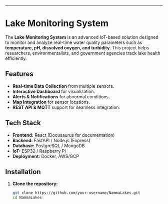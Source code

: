 



 
---

#  Lake Monitoring System

The **Lake Monitoring System** is an advanced IoT-based solution designed to monitor and analyze real-time water quality parameters such as **temperature, pH, dissolved oxygen, and turbidity**. This project helps researchers, environmentalists, and government agencies track lake health efficiently.

##  Features
-  **Real-time Data Collection** from multiple sensors.
-  **Interactive Dashboard** for visualization.
-  **Alerts & Notifications** for abnormal conditions.
-  **Map Integration** for sensor locations.
-  **REST API & MQTT** support for seamless integration.

##  Tech Stack
- **Frontend:** React (Docusaurus for documentation)
- **Backend:** FastAPI / Node.js (Express)
- **Database:** PostgreSQL / MongoDB
- **IoT:** ESP32 / Raspberry Pi
- **Deployment:** Docker, AWS/GCP

##  Installation
1. **Clone the repository:**
   ```sh
   git clone https://github.com/your-username/NammaLakes.git
   cd NammaLakes
